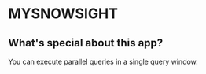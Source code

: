 # MYSNOWSIGHT

## What's special about this app?
You can execute parallel queries in a single query window.

